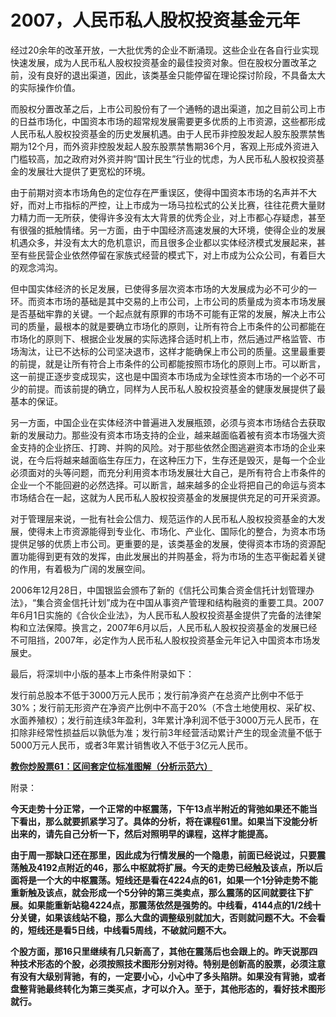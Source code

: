 2007，人民币私人股权投资基金元年
====



经过20余年的改革开放，一大批优秀的企业不断涌现。这些企业在各自行业实现快速发展，成为人民币私人股权投资基金的最佳投资对象。但在股权分置改革之前，没有良好的退出渠道，因此，该类基金只能停留在理论探讨阶段，不具备太大的实际操作价值。

而股权分置改革之后，上市公司股份有了一个通畅的退出渠道，加之目前公司上市的日益市场化，中国资本市场的超常规发展需要更多优质的上市资源，这些都形成人民币私人股权投资基金的历史发展机遇。由于人民币非控股发起人股东股票禁售期为12个月，而外资非控股发起人股东股票禁售期36个月，客观上形成外资进入门槛较高，加之政府对外资并购“国计民生”行业的忧虑，为人民币私人股权投资基金的发展壮大提供了更宽松的环境。

由于前期对资本市场角色的定位存在严重误区，使得中国资本市场的名声并不大好，而对上市指标的严控，让上市成为一场马拉松式的公关比赛，往往花费大量财力精力而一无所获，使得许多没有太大背景的优秀企业，对上市都心存疑虑，甚至有很强的抵触情绪。另一方面，由于中国经济高速发展的大环境，使得企业的发展机遇众多，并没有太大的危机意识，而且很多企业都以实体经济模式发展起来，甚至有些民营企业依然停留在家族式经营的模式下，对上市成为公众公司，有着巨大的观念鸿沟。

但中国实体经济的长足发展，已使得多层次资本市场的大发展成为必不可少的一环。而资本市场的基础是其中交易的上市公司，上市公司的质量成为资本市场发展是否基础牢靠的关键。一个起点就有原罪的市场不可能有正常的发展，解决上市公司的质量，最根本的就是要确立市场化的原则，让所有符合上市条件的公司都能在市场化的原则下、根据企业发展的实际选择合适时机上市，然后通过严格监管、市场淘汰，让已不达标的公司坚决退市，这样才能确保上市公司的质量。这里最重要的前提，就是让所有符合上市条件的公司都能按照市场化的原则上市。可以断言，这一前提正逐步变成现实，这也是中国资本市场成为全球性资本市场的一个必不可少的前提。而该前提的确立，同样为人民币私人股权投资基金的健康发展提供了最基本的保证。

另一方面，中国企业在实体经济中普遍进入发展瓶颈，必须与资本市场结合去获取新的发展动力。那些没有资本市场支持的企业，越来越面临着被有资本市场强大资金支持的企业挤压、打跨、并购的风险。对于那些依然企图逃避资本市场的企业来说，在今后将越来越面临生存压力，在这种压力下，生存还是毁灭，是每一个企业必须面对的头等问题，而充分利用资本市场发展壮大自己，是所有符合上市条件的企业一个不能回避的必然选择。可以断言，越来越多的企业将把自己的命运与资本市场结合在一起，这就为人民币私人股权投资基金的发展提供充足的可开采资源。

对于管理层来说，一批有社会公信力、规范运作的人民币私人股权投资基金的大发展，使得未上市资源能得到专业化、市场化、产业化、国际化的整合，为资本市场提供足够的优质上市公司。更重要的是，该类基金的发展，使得资本市场的资源配置功能得到更有效的发挥，由此发展出的并购基金，将为市场的生态平衡起着关键的作用，有着极为广阔的发展空间。

2006年12月28日，中国银监会颁布了新的《信托公司集合资金信托计划管理办法》，“集合资金信托计划”成为在中国从事资产管理和结构融资的重要工具。2007年6月1日实施的《合伙企业法》，为人民币私人股权投资基金提供了完备的法律架构和立法保障。换言之，2007年6月以后，人民币私人股权投资基金的发展已经不可阻挡，2007年，必定作为人民币私人股权投资基金元年记入中国资本市场发展史。

最后，将深圳中小版的基本上市条件附录如下：

发行前总股本不低于3000万元人民币；发行前净资产在总资产比例中不低于30%；发行前无形资产在净资产比例中不高于20%（不含土地使用权、采矿权、水面养殖权）；发行前连续3年盈利，3年累计净利润不低于3000万元人民币，在扣除非经常性损益后以孰低为准；发行前3年经营活动累计产生的现金流量不低于5000万元人民币，或者3年累计销售收入不低于3亿元人民币。

[**教你炒股票61：区间套定位标准图解（分析示范六）**](http://blog.sina.com.cn/u/486e105c01000b9n)

附录：

**今天走势十分正常，一个正常的中枢震荡，下午13点半附近的背弛如果还不能当下看出，那么就要抓紧学习了。具体的分析，将在课程61里。如果当下没能分析出来的，请先自己分析一下，然后对照明早的课程，这样才能提高。**

**由于周一那缺口还在那里，因此成为行情发展的一个隐患，前面已经说过，只要震荡触及4192点附近的46，那么中枢就将扩展。今天的走势已经触及该点，所以后面将是一个大的中枢震荡。短线还是看在4224点的61，如果一个1分钟走势不能重新触及该点，就会形成一个5分钟的第三类卖点，那么震荡的区间就要往下扩展。如果能重新站稳4224点，那震荡依然是强势的。中线看，4144点的1/2线十分关键，如果该线站不稳，那么大盘的调整级别就加大，否则就问题不大。不会看的，短线还是看5日线，中线看5周线，不破就问题不大。**

**个股方面，那16只里继续有几只新高了，其他在震荡后也会跟上的。昨天说那四种技术形态的个股，必须按照技术图形分别对待。特别是创新高的股票，必须注意有没有大级别背驰，有的，一定要小心，小心中了多头陷阱。如果没有背驰，或者盘整背驰最终转化为第三类买点，才可以介入。至于，其他形态的，看好技术图形就行。**
